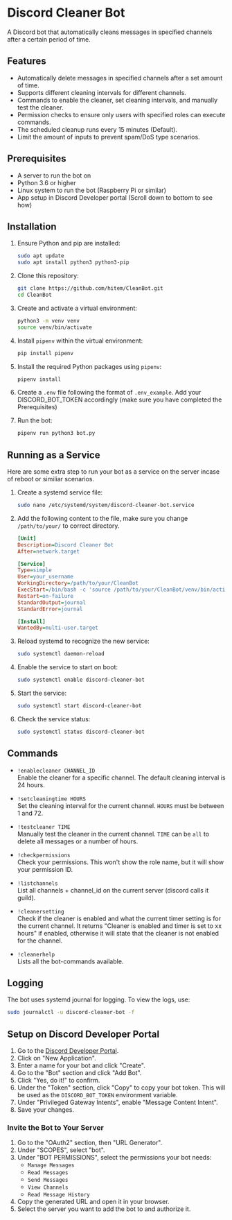 # Discord Cleaner Bot

A Discord bot that automatically cleans messages in specified channels after a certain period of time.

## Features

- Automatically delete messages in specified channels after a set amount of time.
- Supports different cleaning intervals for different channels.
- Commands to enable the cleaner, set cleaning intervals, and manually test the cleaner.
- Permission checks to ensure only users with specified roles can execute commands.
- The scheduled cleanup runs every 15 minutes (Default).
- Limit the amount of inputs to prevent spam/DoS type scenarios.

## Prerequisites

- A server to run the bot on
- Python 3.6 or higher
- Linux system to run the bot (Raspberry Pi or similar)
- App setup in Discord Developer portal (Scroll down to bottom to see how)

## Installation

1. Ensure Python and pip are installed:
    ```sh
    sudo apt update
    sudo apt install python3 python3-pip
    ```

2. Clone this repository:
    ```sh
    git clone https://github.com/hitem/CleanBot.git
    cd CleanBot
    ```

3. Create and activate a virtual environment:
    ```sh
    python3 -m venv venv
    source venv/bin/activate
    ```

4. Install `pipenv` within the virtual environment:
    ```sh
    pip install pipenv
    ```

5. Install the required Python packages using `pipenv`:
    ```sh
    pipenv install
    ```

6. Create a `.env` file following the format of `.env_example`. Add your DISCORD_BOT_TOKEN accordingly (make sure you have completed the Prerequisites)

7. Run the bot:
    ```sh
    pipenv run python3 bot.py
    ```

## Running as a Service
Here are some extra step to run your bot as a service on the server incase of reboot or similiar scenarios.

1. Create a systemd service file:
    ```sh
    sudo nano /etc/systemd/system/discord-cleaner-bot.service
    ```

2. Add the following content to the file, make sure you change `/path/to/your/` to correct directory.
    ```ini
    [Unit]
    Description=Discord Cleaner Bot
    After=network.target
    
    [Service]
    Type=simple
    User=your_username
    WorkingDirectory=/path/to/your/CleanBot
    ExecStart=/bin/bash -c 'source /path/to/your/CleanBot/venv/bin/activate && pipenv run python3 /path/to/your/CleanBot/CleanBotman.py'
    Restart=on-failure
    StandardOutput=journal
    StandardError=journal
    
    [Install]
    WantedBy=multi-user.target
    ```

3. Reload systemd to recognize the new service:
    ```sh
    sudo systemctl daemon-reload
    ```

4. Enable the service to start on boot:
    ```sh
    sudo systemctl enable discord-cleaner-bot
    ```

5. Start the service:
    ```sh
    sudo systemctl start discord-cleaner-bot
    ```

6. Check the service status:
    ```sh
    sudo systemctl status discord-cleaner-bot
    ```

## Commands

- `!enablecleaner CHANNEL_ID`  
  Enable the cleaner for a specific channel. The default cleaning interval is 24 hours.

- `!setcleaningtime HOURS`  
  Set the cleaning interval for the current channel. `HOURS` must be between 1 and 72.

- `!testcleaner TIME`  
  Manually test the cleaner in the current channel. `TIME` can be `all` to delete all messages or a number of hours.

- `!checkpermissions`  
  Check your permissions. This won't show the role name, but it will show your permission ID.

- `!listchannels`  
  List all channels + channel_id on the current server (discord calls it guild).

- `!cleanersetting`  
  Check if the cleaner is enabled and what the current timer setting is for the current channel. It returns "Cleaner is enabled and timer is set to xx hours" if enabled, otherwise it will state that the cleaner is not enabled for the channel.

- `!cleanerhelp`  
  Lists all the bot-commands available.

## Logging

The bot uses systemd journal for logging. To view the logs, use:
```sh
sudo journalctl -u discord-cleaner-bot -f
```


## Setup on Discord Developer Portal

1. Go to the [Discord Developer Portal](https://discord.com/developers/applications).
2. Click on "New Application".
3. Enter a name for your bot and click "Create".
4. Go to the "Bot" section and click "Add Bot".
5. Click "Yes, do it!" to confirm.
6. Under the "Token" section, click "Copy" to copy your bot token. This will be used as the `DISCORD_BOT_TOKEN` environment variable.
7. Under "Privileged Gateway Intents", enable "Message Content Intent".
8. Save your changes.

### Invite the Bot to Your Server

1. Go to the "OAuth2" section, then "URL Generator".
2. Under "SCOPES", select "bot".
3. Under "BOT PERMISSIONS", select the permissions your bot needs:
    - `Manage Messages`
    - `Read Messages`
    - `Send Messages`
    - `View Channels`
    - `Read Message History`
4. Copy the generated URL and open it in your browser.
5. Select the server you want to add the bot to and authorize it.

